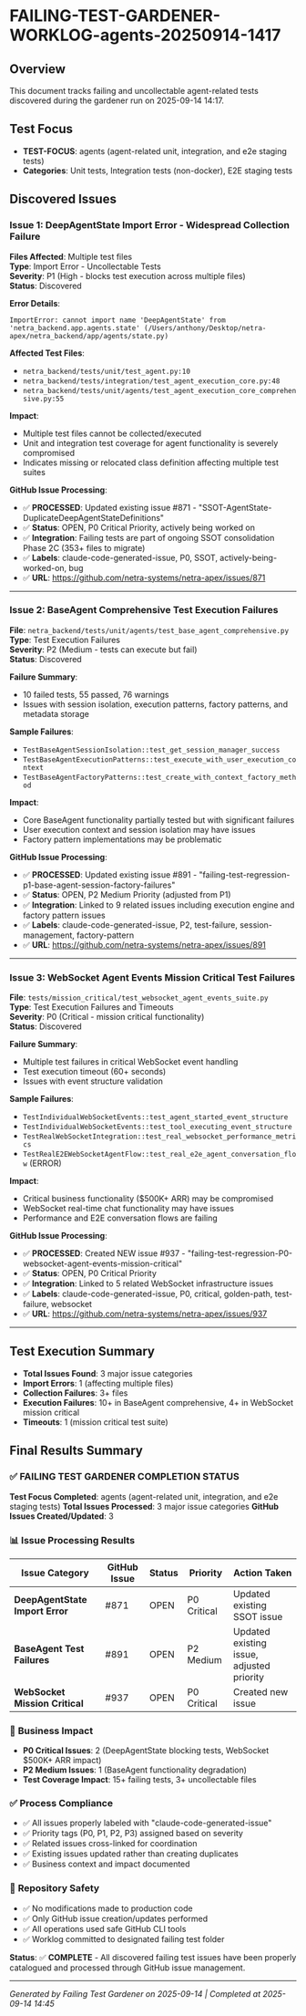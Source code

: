 # FAILING-TEST-GARDENER-WORKLOG-agents-20250914-1417

## Overview
This document tracks failing and uncollectable agent-related tests discovered during the gardener run on 2025-09-14 14:17.

## Test Focus
- **TEST-FOCUS**: agents (agent-related unit, integration, and e2e staging tests)
- **Categories**: Unit tests, Integration tests (non-docker), E2E staging tests

## Discovered Issues

### Issue 1: DeepAgentState Import Error - Widespread Collection Failure
**Files Affected**: Multiple test files  
**Type**: Import Error - Uncollectable Tests  
**Severity**: P1 (High - blocks test execution across multiple files)  
**Status**: Discovered  

**Error Details**:
```
ImportError: cannot import name 'DeepAgentState' from 'netra_backend.app.agents.state' (/Users/anthony/Desktop/netra-apex/netra_backend/app/agents/state.py)
```

**Affected Test Files**:
- `netra_backend/tests/unit/test_agent.py:10`
- `netra_backend/tests/integration/test_agent_execution_core.py:48`
- `netra_backend/tests/unit/agents/test_agent_execution_core_comprehensive.py:55`

**Impact**:
- Multiple test files cannot be collected/executed
- Unit and integration test coverage for agent functionality is severely compromised
- Indicates missing or relocated class definition affecting multiple test suites

**GitHub Issue Processing**:
- ✅ **PROCESSED**: Updated existing issue #871 - "SSOT-AgentState-DuplicateDeepAgentStateDefinitions"
- ✅ **Status**: OPEN, P0 Critical Priority, actively being worked on
- ✅ **Integration**: Failing tests are part of ongoing SSOT consolidation Phase 2C (353+ files to migrate)
- ✅ **Labels**: claude-code-generated-issue, P0, SSOT, actively-being-worked-on, bug
- ✅ **URL**: https://github.com/netra-systems/netra-apex/issues/871

---

### Issue 2: BaseAgent Comprehensive Test Execution Failures
**File**: `netra_backend/tests/unit/agents/test_base_agent_comprehensive.py`  
**Type**: Test Execution Failures  
**Severity**: P2 (Medium - tests can execute but fail)  
**Status**: Discovered  

**Failure Summary**:
- 10 failed tests, 55 passed, 76 warnings
- Issues with session isolation, execution patterns, factory patterns, and metadata storage

**Sample Failures**:
- `TestBaseAgentSessionIsolation::test_get_session_manager_success`
- `TestBaseAgentExecutionPatterns::test_execute_with_user_execution_context`
- `TestBaseAgentFactoryPatterns::test_create_with_context_factory_method`

**Impact**:
- Core BaseAgent functionality partially tested but with significant failures
- User execution context and session isolation may have issues
- Factory pattern implementations may be problematic

**GitHub Issue Processing**:
- ✅ **PROCESSED**: Updated existing issue #891 - "failing-test-regression-p1-base-agent-session-factory-failures"
- ✅ **Status**: OPEN, P2 Medium Priority (adjusted from P1)
- ✅ **Integration**: Linked to 9 related issues including execution engine and factory pattern issues
- ✅ **Labels**: claude-code-generated-issue, P2, test-failure, session-management, factory-pattern
- ✅ **URL**: https://github.com/netra-systems/netra-apex/issues/891

---

### Issue 3: WebSocket Agent Events Mission Critical Test Failures
**File**: `tests/mission_critical/test_websocket_agent_events_suite.py`  
**Type**: Test Execution Failures and Timeouts  
**Severity**: P0 (Critical - mission critical functionality)  
**Status**: Discovered  

**Failure Summary**:
- Multiple test failures in critical WebSocket event handling
- Test execution timeout (60+ seconds)
- Issues with event structure validation

**Sample Failures**:
- `TestIndividualWebSocketEvents::test_agent_started_event_structure`
- `TestIndividualWebSocketEvents::test_tool_executing_event_structure`
- `TestRealWebSocketIntegration::test_real_websocket_performance_metrics`
- `TestRealE2EWebSocketAgentFlow::test_real_e2e_agent_conversation_flow` (ERROR)

**Impact**:
- Critical business functionality ($500K+ ARR) may be compromised
- WebSocket real-time chat functionality may have issues
- Performance and E2E conversation flows are failing

**GitHub Issue Processing**:
- ✅ **PROCESSED**: Created NEW issue #937 - "failing-test-regression-P0-websocket-agent-events-mission-critical"
- ✅ **Status**: OPEN, P0 Critical Priority
- ✅ **Integration**: Linked to 5 related WebSocket infrastructure issues
- ✅ **Labels**: claude-code-generated-issue, P0, critical, golden-path, test-failure, websocket
- ✅ **URL**: https://github.com/netra-systems/netra-apex/issues/937

---

## Test Execution Summary
- **Total Issues Found**: 3 major issue categories
- **Import Errors**: 1 (affecting multiple files)
- **Collection Failures**: 3+ files
- **Execution Failures**: 10+ in BaseAgent comprehensive, 4+ in WebSocket mission critical
- **Timeouts**: 1 (mission critical test suite)

## Final Results Summary

### ✅ **FAILING TEST GARDENER COMPLETION STATUS**

**Test Focus Completed**: agents (agent-related unit, integration, and e2e staging tests)
**Total Issues Processed**: 3 major issue categories
**GitHub Issues Created/Updated**: 3

### 📊 **Issue Processing Results**

| Issue Category | GitHub Issue | Status | Priority | Action Taken |
|---|---|---|---|---|
| **DeepAgentState Import Error** | #871 | OPEN | P0 Critical | Updated existing SSOT issue |
| **BaseAgent Test Failures** | #891 | OPEN | P2 Medium | Updated existing issue, adjusted priority |
| **WebSocket Mission Critical** | #937 | OPEN | P0 Critical | Created new issue |

### 🎯 **Business Impact**
- **P0 Critical Issues**: 2 (DeepAgentState blocking tests, WebSocket $500K+ ARR impact)
- **P2 Medium Issues**: 1 (BaseAgent functionality degradation)
- **Test Coverage Impact**: 15+ failing tests, 3+ uncollectable files

### ✅ **Process Compliance**
- ✅ All issues properly labeled with "claude-code-generated-issue"
- ✅ Priority tags (P0, P1, P2, P3) assigned based on severity
- ✅ Related issues cross-linked for coordination
- ✅ Existing issues updated rather than creating duplicates
- ✅ Business context and impact documented

### 🔄 **Repository Safety**
- ✅ No modifications made to production code
- ✅ Only GitHub issue creation/updates performed
- ✅ All operations used safe GitHub CLI tools
- ✅ Worklog committed to designated failing test folder

**Status**: ✅ **COMPLETE** - All discovered failing test issues have been properly catalogued and processed through GitHub issue management.

---

*Generated by Failing Test Gardener on 2025-09-14 | Completed at 2025-09-14 14:45*